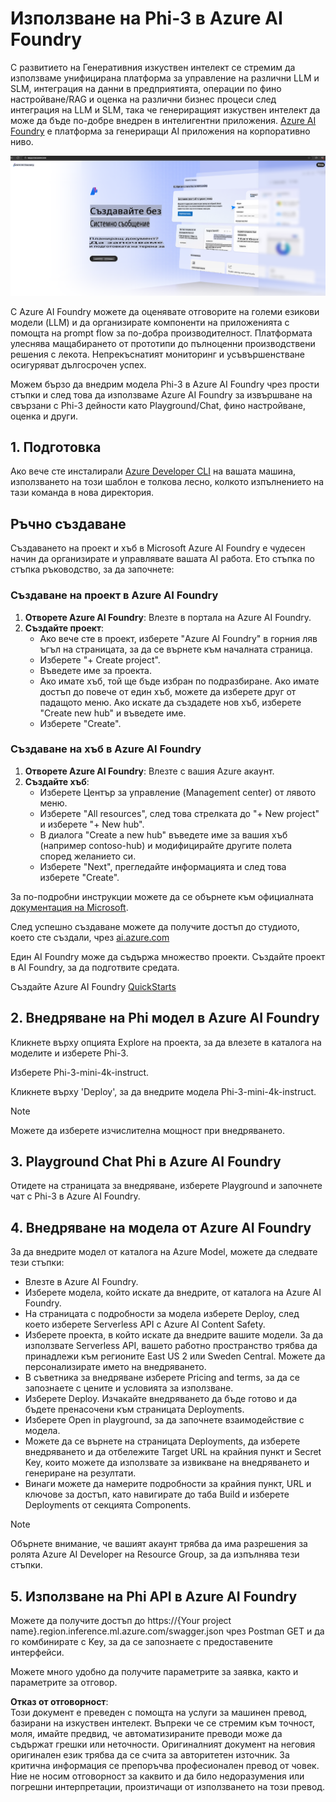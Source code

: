 # **Използване на Phi-3 в Azure AI Foundry**

С развитието на Генеративния изкуствен интелект се стремим да използваме унифицирана платформа за управление на различни LLM и SLM, интеграция на данни в предприятията, операции по фино настройване/RAG и оценка на различни бизнес процеси след интеграция на LLM и SLM, така че генериращият изкуствен интелект да може да бъде по-добре внедрен в интелигентни приложения. [Azure AI Foundry](https://ai.azure.com) е платформа за генериращи AI приложения на корпоративно ниво.

![aistudo](../../../../translated_images/aifoundry_home.ffa4fe13d11f26171097f8666a1db96ac0979ffa1adde80374c60d1136c7e1de.bg.png)

С Azure AI Foundry можете да оценявате отговорите на големи езикови модели (LLM) и да организирате компоненти на приложенията с помощта на prompt flow за по-добра производителност. Платформата улеснява мащабирането от прототипи до пълноценни производствени решения с лекота. Непрекъснатият мониторинг и усъвършенстване осигуряват дългосрочен успех.

Можем бързо да внедрим модела Phi-3 в Azure AI Foundry чрез прости стъпки и след това да използваме Azure AI Foundry за извършване на свързани с Phi-3 дейности като Playground/Chat, фино настройване, оценка и други.

## **1. Подготовка**

Ако вече сте инсталирали [Azure Developer CLI](https://learn.microsoft.com/azure/developer/azure-developer-cli/overview?WT.mc_id=aiml-138114-kinfeylo) на вашата машина, използването на този шаблон е толкова лесно, колкото изпълнението на тази команда в нова директория.

## Ръчно създаване

Създаването на проект и хъб в Microsoft Azure AI Foundry е чудесен начин да организирате и управлявате вашата AI работа. Ето стъпка по стъпка ръководство, за да започнете:

### Създаване на проект в Azure AI Foundry

1. **Отворете Azure AI Foundry**: Влезте в портала на Azure AI Foundry.
2. **Създайте проект**:
   - Ако вече сте в проект, изберете "Azure AI Foundry" в горния ляв ъгъл на страницата, за да се върнете към началната страница.
   - Изберете "+ Create project".
   - Въведете име за проекта.
   - Ако имате хъб, той ще бъде избран по подразбиране. Ако имате достъп до повече от един хъб, можете да изберете друг от падащото меню. Ако искате да създадете нов хъб, изберете "Create new hub" и въведете име.
   - Изберете "Create".

### Създаване на хъб в Azure AI Foundry

1. **Отворете Azure AI Foundry**: Влезте с вашия Azure акаунт.
2. **Създайте хъб**:
   - Изберете Център за управление (Management center) от лявото меню.
   - Изберете "All resources", след това стрелката до "+ New project" и изберете "+ New hub".
   - В диалога "Create a new hub" въведете име за вашия хъб (например contoso-hub) и модифицирайте другите полета според желанието си.
   - Изберете "Next", прегледайте информацията и след това изберете "Create".

За по-подробни инструкции можете да се обърнете към официалната [документация на Microsoft](https://learn.microsoft.com/azure/ai-studio/how-to/create-projects).

След успешно създаване можете да получите достъп до студиото, което сте създали, чрез [ai.azure.com](https://ai.azure.com/)

Един AI Foundry може да съдържа множество проекти. Създайте проект в AI Foundry, за да подготвите средата.

Създайте Azure AI Foundry [QuickStarts](https://learn.microsoft.com/azure/ai-studio/quickstarts/get-started-code)

## **2. Внедряване на Phi модел в Azure AI Foundry**

Кликнете върху опцията Explore на проекта, за да влезете в каталога на моделите и изберете Phi-3.

Изберете Phi-3-mini-4k-instruct.

Кликнете върху 'Deploy', за да внедрите модела Phi-3-mini-4k-instruct.

> [!NOTE]
>
> Можете да изберете изчислителна мощност при внедряването.

## **3. Playground Chat Phi в Azure AI Foundry**

Отидете на страницата за внедряване, изберете Playground и започнете чат с Phi-3 в Azure AI Foundry.

## **4. Внедряване на модела от Azure AI Foundry**

За да внедрите модел от каталога на Azure Model, можете да следвате тези стъпки:

- Влезте в Azure AI Foundry.
- Изберете модела, който искате да внедрите, от каталога на Azure AI Foundry.
- На страницата с подробности за модела изберете Deploy, след което изберете Serverless API с Azure AI Content Safety.
- Изберете проекта, в който искате да внедрите вашите модели. За да използвате Serverless API, вашето работно пространство трябва да принадлежи към регионите East US 2 или Sweden Central. Можете да персонализирате името на внедряването.
- В съветника за внедряване изберете Pricing and terms, за да се запознаете с цените и условията за използване.
- Изберете Deploy. Изчакайте внедряването да бъде готово и да бъдете пренасочени към страницата Deployments.
- Изберете Open in playground, за да започнете взаимодействие с модела.
- Можете да се върнете на страницата Deployments, да изберете внедряването и да отбележите Target URL на крайния пункт и Secret Key, които можете да използвате за извикване на внедряването и генериране на резултати.
- Винаги можете да намерите подробности за крайния пункт, URL и ключове за достъп, като навигирате до таба Build и изберете Deployments от секцията Components.

> [!NOTE]
> Обърнете внимание, че вашият акаунт трябва да има разрешения за ролята Azure AI Developer на Resource Group, за да изпълнява тези стъпки.

## **5. Използване на Phi API в Azure AI Foundry**

Можете да получите достъп до https://{Your project name}.region.inference.ml.azure.com/swagger.json чрез Postman GET и да го комбинирате с Key, за да се запознаете с предоставените интерфейси.

Можете много удобно да получите параметрите за заявка, както и параметрите за отговор.

**Отказ от отговорност**:  
Този документ е преведен с помощта на услуги за машинен превод, базирани на изкуствен интелект. Въпреки че се стремим към точност, моля, имайте предвид, че автоматизираните преводи може да съдържат грешки или неточности. Оригиналният документ на неговия оригинален език трябва да се счита за авторитетен източник. За критична информация се препоръчва професионален превод от човек. Ние не носим отговорност за каквито и да било недоразумения или погрешни интерпретации, произтичащи от използването на този превод.
